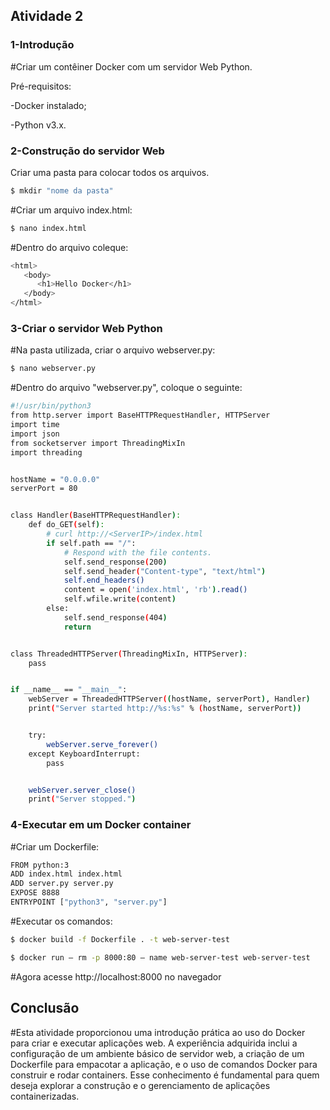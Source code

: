 ## Atividade 2

### 1-Introdução

#Criar um contêiner Docker com um servidor Web Python.

Pré-requisitos:

-Docker instalado;

-Python v3.x.

### 2-Construção do servidor Web

Criar uma pasta para colocar todos os arquivos.
```bash
$ mkdir "nome da pasta"
```
#Criar um arquivo index.html:
```bash
$ nano index.html
```
#Dentro do arquivo coleque:
```bash
<html>
   <body>
      <h1>Hello Docker</h1>
   </body>
</html>
```

### 3-Criar o servidor Web Python

#Na pasta utilizada, criar o arquivo webserver.py:
```bash
$ nano webserver.py
```
#Dentro do arquivo "webserver.py", coloque o seguinte:
```bash
#!/usr/bin/python3
from http.server import BaseHTTPRequestHandler, HTTPServer
import time
import json
from socketserver import ThreadingMixIn 
import threading


hostName = "0.0.0.0"
serverPort = 80


class Handler(BaseHTTPRequestHandler):
    def do_GET(self):
        # curl http://<ServerIP>/index.html
        if self.path == "/":
            # Respond with the file contents.
            self.send_response(200)
            self.send_header("Content-type", "text/html")
            self.end_headers()
            content = open('index.html', 'rb').read()
            self.wfile.write(content)
        else:
            self.send_response(404)
            return


class ThreadedHTTPServer(ThreadingMixIn, HTTPServer):
    pass


if __name__ == "__main__":
    webServer = ThreadedHTTPServer((hostName, serverPort), Handler)
    print("Server started http://%s:%s" % (hostName, serverPort))


    try:
        webServer.serve_forever()
    except KeyboardInterrupt:
        pass


    webServer.server_close()
    print("Server stopped.")
```

### 4-Executar em um Docker container

#Criar um Dockerfile:
```bash
FROM python:3
ADD index.html index.html
ADD server.py server.py
EXPOSE 8888
ENTRYPOINT ["python3", "server.py"]
```
#Executar os comandos:
```bash
$ docker build -f Dockerfile . -t web-server-test
```
```bash
$ docker run — rm -p 8000:80 — name web-server-test web-server-test
```
#Agora acesse http://localhost:8000 no navegador

## Conclusão 
#Esta atividade proporcionou uma introdução prática ao uso do Docker para criar e executar aplicações web. A experiência adquirida inclui a configuração de um ambiente básico de servidor web, a criação de um Dockerfile para empacotar a aplicação, e o uso de comandos Docker para construir e rodar containers. Esse conhecimento é fundamental para quem deseja explorar a construção e o gerenciamento de aplicações containerizadas.
